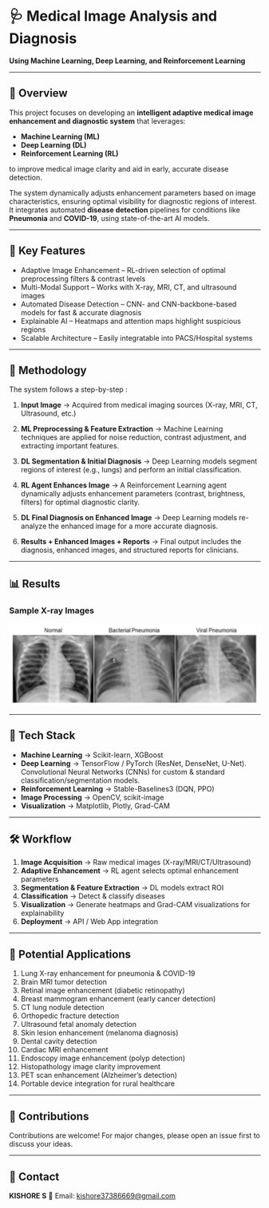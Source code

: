 # 🩺  Medical Image Analysis and Diagnosis

**Using Machine Learning, Deep Learning, and Reinforcement Learning**

---

## 📌 Overview

This project focuses on developing an **intelligent adaptive medical image enhancement and diagnostic system** that leverages:

* **Machine Learning (ML)**
* **Deep Learning (DL)**
* **Reinforcement Learning (RL)**

to improve medical image clarity and aid in early, accurate disease detection.

The system dynamically adjusts enhancement parameters based on image characteristics, ensuring optimal visibility for diagnostic regions of interest.
It integrates automated **disease detection** pipelines for conditions like **Pneumonia** and **COVID-19**, using state-of-the-art AI models.

---

## 🚀 Key Features

* Adaptive Image Enhancement – RL-driven selection of optimal preprocessing filters & contrast levels
* Multi-Modal Support – Works with X-ray, MRI, CT, and ultrasound images
* Automated Disease Detection – CNN- and CNN-backbone-based models for fast & accurate diagnosis
* Explainable AI – Heatmaps and attention maps highlight suspicious regions
* Scalable Architecture – Easily integratable into PACS/Hospital systems

---

## 🧠 Methodology

The system follows a step-by-step :

1. **Input Image**
   → Acquired from medical imaging sources (X-ray, MRI, CT, Ultrasound, etc.)

2. **ML Preprocessing & Feature Extraction**
   → Machine Learning techniques are applied for noise reduction, contrast adjustment, and extracting important features.

3. **DL Segmentation & Initial Diagnosis**
   → Deep Learning models segment regions of interest (e.g., lungs) and perform an initial classification.

4. **RL Agent Enhances Image**
   → A Reinforcement Learning agent dynamically adjusts enhancement parameters (contrast, brightness, filters) for optimal diagnostic clarity.

5. **DL Final Diagnosis on Enhanced Image**
   → Deep Learning models re-analyze the enhanced image for a more accurate diagnosis.

6. **Results + Enhanced Images + Reports**
   → Final output includes the diagnosis, enhanced images, and structured reports for clinicians.

---

## 📊 Results

### Sample X-ray Images

![Sample X-ray Images](Screenshot%202025-08-15%20171945.png)

---

## 📂 Tech Stack

* **Machine Learning** → Scikit-learn, XGBoost
* **Deep Learning** → TensorFlow / PyTorch (ResNet, DenseNet, U-Net). Convolutional Neural Networks (CNNs) for custom & standard classification/segmentation models.
* **Reinforcement Learning** → Stable-Baselines3 (DQN, PPO)
* **Image Processing** → OpenCV, scikit-image
* **Visualization** → Matplotlib, Plotly, Grad-CAM

---

## 🛠 Workflow

1. **Image Acquisition** → Raw medical images (X-ray/MRI/CT/Ultrasound)
2. **Adaptive Enhancement** → RL agent selects optimal enhancement parameters
3. **Segmentation & Feature Extraction** → DL models extract ROI
4. **Classification** → Detect & classify diseases
5. **Visualization** → Generate heatmaps and Grad-CAM visualizations for explainability
6. **Deployment** → API / Web App integration

---

## 🔬 Potential Applications

1. Lung X-ray enhancement for pneumonia & COVID-19
2. Brain MRI tumor detection
3. Retinal image enhancement (diabetic retinopathy)
4. Breast mammogram enhancement (early cancer detection)
5. CT lung nodule detection
6. Orthopedic fracture detection
7. Ultrasound fetal anomaly detection
8. Skin lesion enhancement (melanoma diagnosis)
9. Dental cavity detection
10. Cardiac MRI enhancement
11. Endoscopy image enhancement (polyp detection)
12. Histopathology image clarity improvement
13. PET scan enhancement (Alzheimer’s detection)
14. Portable device integration for rural healthcare

---

## 🤝 Contributions

Contributions are welcome!
For major changes, please open an issue first to discuss your ideas.

---

## 📧 Contact

**KISHORE S**
📩 Email: [kishore37386669@gmail.com](mailto:kishore37386669@gmail.com)
